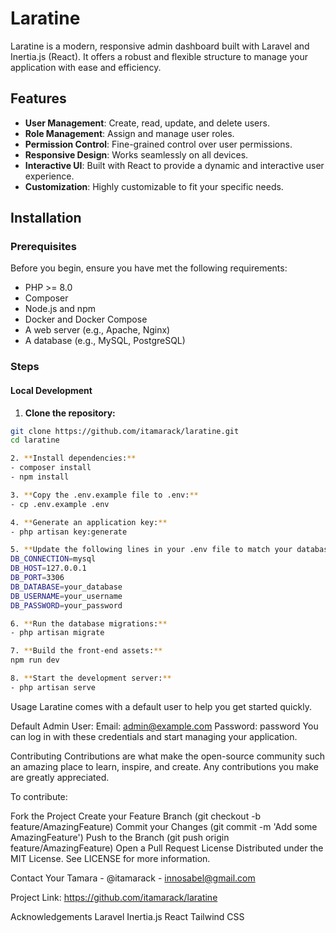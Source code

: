 # Laratine

Laratine is a modern, responsive admin dashboard built with Laravel and Inertia.js (React). It offers a robust and flexible structure to manage your application with ease and efficiency.

## Features

- **User Management**: Create, read, update, and delete users.
- **Role Management**: Assign and manage user roles.
- **Permission Control**: Fine-grained control over user permissions.
- **Responsive Design**: Works seamlessly on all devices.
- **Interactive UI**: Built with React to provide a dynamic and interactive user experience.
- **Customization**: Highly customizable to fit your specific needs.

## Installation

### Prerequisites

Before you begin, ensure you have met the following requirements:

- PHP >= 8.0
- Composer
- Node.js and npm
- Docker and Docker Compose
- A web server (e.g., Apache, Nginx)
- A database (e.g., MySQL, PostgreSQL)

### Steps

#### Local Development

1. **Clone the repository:**

```sh
git clone https://github.com/itamarack/laratine.git
cd laratine

2. **Install dependencies:**
- composer install
- npm install

3. **Copy the .env.example file to .env:**
- cp .env.example .env

4. **Generate an application key:**
- php artisan key:generate

5. **Update the following lines in your .env file to match your database configuration:**
DB_CONNECTION=mysql
DB_HOST=127.0.0.1
DB_PORT=3306
DB_DATABASE=your_database
DB_USERNAME=your_username
DB_PASSWORD=your_password

6. **Run the database migrations:**
- php artisan migrate

7. **Build the front-end assets:**
npm run dev

8. **Start the development server:**
- php artisan serve

```

Usage
Laratine comes with a default user to help you get started quickly.

Default Admin User:
Email: admin@example.com
Password: password
You can log in with these credentials and start managing your application.

Contributing
Contributions are what make the open-source community such an amazing place to learn, inspire, and create. Any contributions you make are greatly appreciated.

To contribute:

Fork the Project
Create your Feature Branch (git checkout -b feature/AmazingFeature)
Commit your Changes (git commit -m 'Add some AmazingFeature')
Push to the Branch (git push origin feature/AmazingFeature)
Open a Pull Request
License
Distributed under the MIT License. See LICENSE for more information.

Contact
Your Tamara - @itamarack - <innosabel@gmail.com>

Project Link: <https://github.com/itamarack/laratine>

Acknowledgements
Laravel
Inertia.js
React
Tailwind CSS
